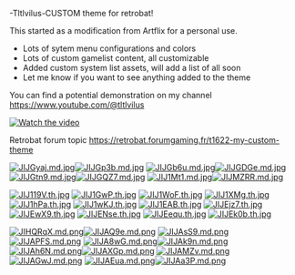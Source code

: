 -Tltlvilus-CUSTOM theme for retrobat!

This started as a modification from Artflix for a personal use.

- Lots of sytem menu configurations and colors
- Lots of custom gamelist content, all customizable
- Added custom system list assets, will add a list of all soon
- Let me know if you want to see anything added to the theme
  
You can find a potential demonstration on my channel https://www.youtube.com/@tltlvilus

[![Watch the video](https://iili.io/JIJ04YQ.png)](https://youtu.be/COQOkOa9AaI)

Retrobat forum topic https://retrobat.forumgaming.fr/t1622-my-custom-theme

[![JIJGyaj.md.jpg](https://iili.io/JIJGyaj.md.jpg)](%URL_VIEWER_PREVIEW%)[![JIJGp3b.md.jpg](https://iili.io/JIJGp3b.md.jpg)](%URL_VIEWER_PREVIEW%)
[![JIJGb6u.md.jpg](https://iili.io/JIJGb6u.md.jpg)](%URL_VIEWER_PREVIEW%)[![JIJGDGe.md.jpg](https://iili.io/JIJGDGe.md.jpg)](%URL_VIEWER_PREVIEW%)
[![JIJGtn9.md.jpg](https://iili.io/JIJGtn9.md.jpg)](%URL_VIEWER_PREVIEW%)[![JIJGQZ7.md.jpg](https://iili.io/JIJGQZ7.md.jpg)](%URL_VIEWER_PREVIEW%)
[![JIJ1Mt1.md.jpg](https://iili.io/JIJ1Mt1.md.jpg)](%URL_VIEWER_PREVIEW%)[![JIJMZRR.md.jpg](https://iili.io/JIJMZRR.md.jpg)](https://freeimage.host/i/JIJMZRR)

[![JIJ119V.th.jpg](https://iili.io/JIJ119V.th.jpg)](https://freeimage.host/i/JIJ119V) [![JIJ1GwP.th.jpg](https://iili.io/JIJ1GwP.th.jpg)](https://freeimage.host/i/JIJ1GwP) [![JIJ1WoF.th.jpg](https://iili.io/JIJ1WoF.th.jpg)](https://freeimage.host/i/JIJ1WoF) [![JIJ1XMg.th.jpg](https://iili.io/JIJ1XMg.th.jpg)](https://freeimage.host/i/JIJ1XMg) [![JIJ1hPa.th.jpg](https://iili.io/JIJ1hPa.th.jpg)](https://freeimage.host/i/JIJ1hPa) [![JIJ1wKJ.th.jpg](https://iili.io/JIJ1wKJ.th.jpg)](https://freeimage.host/i/JIJ1wKJ) [![JIJ1EAB.th.jpg](https://iili.io/JIJ1EAB.th.jpg)](https://freeimage.host/i/JIJ1EAB) [![JIJEjz7.th.jpg](https://iili.io/JIJEjz7.th.jpg)](https://freeimage.host/i/JIJEjz7) [![JIJEwX9.th.jpg](https://iili.io/JIJEwX9.th.jpg)](https://freeimage.host/i/JIJEwX9) [![JIJENse.th.jpg](https://iili.io/JIJENse.th.jpg)](https://freeimage.host/i/JIJENse) [![JIJEequ.th.jpg](https://iili.io/JIJEequ.th.jpg)](https://freeimage.host/i/JIJEequ) [![JIJEk0b.th.jpg](https://iili.io/JIJEk0b.th.jpg)](https://freeimage.host/i/JIJEk0b)

[![JIHQRqX.md.png](https://iili.io/JIHQRqX.md.png)](%URL_VIEWER_PREVIEW%)[![JIJAQ9e.md.png](https://iili.io/JIJAQ9e.md.png)](%URL_VIEWER_PREVIEW%)
[![JIJAsS9.md.png](https://iili.io/JIJAsS9.md.png)](%URL_VIEWER_PREVIEW%)[![JIJAPFS.md.png](https://iili.io/JIJAPFS.md.png)](%URL_VIEWER_PREVIEW%)
[![JIJA8wG.md.png](https://iili.io/JIJA8wG.md.png)](%URL_VIEWER_PREVIEW%)[![JIJAk9n.md.png](https://iili.io/JIJAk9n.md.png)](%URL_VIEWER_PREVIEW%)
[![JIJAh6N.md.png](https://iili.io/JIJAh6N.md.png)](%URL_VIEWER_PREVIEW%)[![JIJAXGp.md.png](https://iili.io/JIJAXGp.md.png)](%URL_VIEWER_PREVIEW%)
[![JIJAMZv.md.png](https://iili.io/JIJAMZv.md.png)](%URL_VIEWER_PREVIEW%)[![JIJAGwJ.md.png](https://iili.io/JIJAGwJ.md.png)](%URL_VIEWER_PREVIEW%)
[![JIJAEua.md.png](https://iili.io/JIJAEua.md.png)](%URL_VIEWER_PREVIEW%)[![JIJAa3P.md.png](https://iili.io/JIJAa3P.md.png)](%URL_VIEWER_PREVIEW%)
